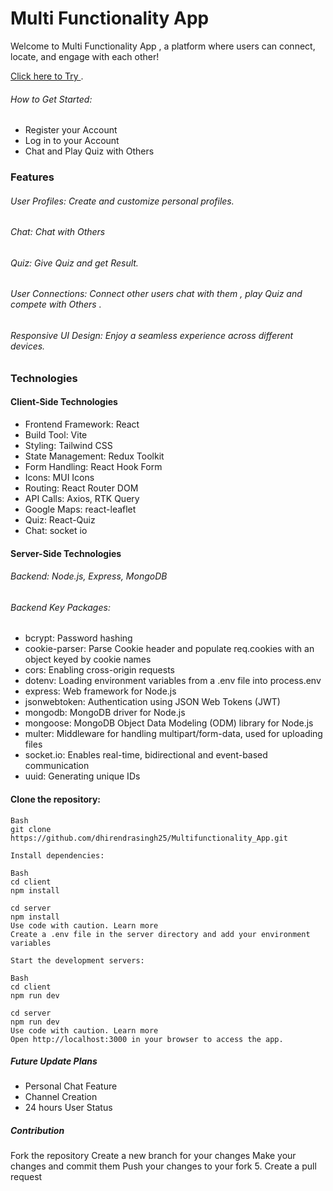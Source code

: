 # Multi Functionality App

Welcome to  Multi Functionality App , a platform where users can connect, locate, and engage with each other!

[Click here to Try ](multifunctionality-app.vercel.app).
 
###### How to Get Started:
- Register your Account
- Log in to your Account
- Chat and Play Quiz with Others


### Features

###### User Profiles: Create and customize personal profiles.

###### Chat: Chat with Others

###### Quiz: Give Quiz and get Result.

###### User Connections: Connect other users chat with them , play Quiz and compete with Others .

###### Responsive UI Design: Enjoy a seamless experience across different devices.

### Technologies

#### Client-Side Technologies
- Frontend Framework: React
- Build Tool: Vite
- Styling: Tailwind CSS
- State Management: Redux Toolkit
- Form Handling: React Hook Form
- Icons: MUI Icons
- Routing: React Router DOM
- API Calls: Axios, RTK Query
- Google Maps: react-leaflet
- Quiz: React-Quiz
- Chat: socket io

####  Server-Side Technologies
###### Backend: Node.js, Express, MongoDB
###### Backend Key Packages: 

- bcrypt: Password hashing
- cookie-parser: Parse Cookie header and populate req.cookies with an object keyed by cookie names
- cors: Enabling cross-origin requests
- dotenv: Loading environment variables from a .env file into process.env
- express: Web framework for Node.js
- jsonwebtoken: Authentication using JSON Web Tokens (JWT)
- mongodb: MongoDB driver for Node.js
- mongoose: MongoDB Object Data Modeling (ODM) library for Node.js
- multer: Middleware for handling multipart/form-data, used for uploading files
- socket.io: Enables real-time, bidirectional and event-based communication
- uuid: Generating unique IDs

#### Clone the repository:
    Bash
    git clone https://github.com/dhirendrasingh25/Multifunctionality_App.git

    Install dependencies: 

    Bash
    cd client
    npm install

    cd server
    npm install
    Use code with caution. Learn more
    Create a .env file in the server directory and add your environment variables 

    Start the development servers:

    Bash
    cd client
    npm run dev

    cd server
    npm run dev
    Use code with caution. Learn more
    Open http://localhost:3000 in your browser to access the app.


##### Future Update Plans
- Personal Chat Feature
- Channel Creation
- 24 hours User Status


##### Contribution
Fork the repository
Create a new branch for your changes
Make your changes and commit them
Push your changes to your fork 5. Create a pull request


